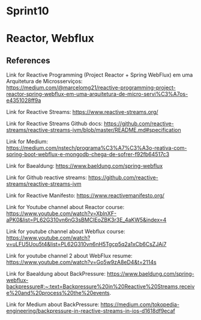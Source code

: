 # Sprint10
<h1>Reactor, Webflux</h1>

<h2>References</h2>

Link for Reactive Programming (Project Reactor + Spring WebFlux) em uma Arquitetura de Microsserviços: https://medium.com/@marcelomg21/reactive-programming-project-reactor-spring-webflux-em-uma-arquitetura-de-micro-servi%C3%A7os-e4351028ff9a

Link for Reactive Streams: https://www.reactive-streams.org/

Link for Reactive Streams Github docs: https://github.com/reactive-streams/reactive-streams-jvm/blob/master/README.md#specification

Link for Medium: https://medium.com/nstech/programa%C3%A7%C3%A3o-reativa-com-spring-boot-webflux-e-mongodb-chega-de-sofrer-f92fb64517c3

Link for Baealdung: https://www.baeldung.com/spring-webflux

Link for Github reactive streams: https://github.com/reactive-streams/reactive-streams-jvm

Link for Reactive Manifesto: https://www.reactivemanifesto.org/

Link for Youtube channel about Reactor course: https://www.youtube.com/watch?v=XblnXF-aPK0&list=PL62G310vn6nG3sBMCIEoZBK3r3E_4aKW5&index=4

Link for youtube channel about Webflux course: https://www.youtube.com/watch?v=uLFU5Uou5t4&list=PL62G310vn6nH5Tgcp5q2a1xCb6CsZJAi7

Link for youtube channel 2 about WebFlux resume: https://www.youtube.com/watch?v=Go5w9zA8eD4&t=2114s

Link for Baealdung about BackPressure: https://www.baeldung.com/spring-webflux-backpressure#:~:text=Backpressure%20in%20Reactive%20Streams,receive%20and%20process%20the%20events.

Link for Medium about BackPressure: https://medium.com/tokopedia-engineering/backpressure-in-reactive-streams-in-ios-d1618df9ecaf
